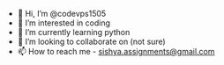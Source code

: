 - 👋 Hi, I’m @codevps1505
- 👀 I’m interested in coding
- 🌱 I’m currently learning python
- 💞️ I’m looking to collaborate on (not sure)
- 📫 How to reach me - sishya.assignments@gmail.com

<!---
codevps1505/codevps1505 is a ✨ special ✨ repository because its `README.md` (this file) appears on your GitHub profile.
You can click the Preview link to take a look at your changes.
--->
